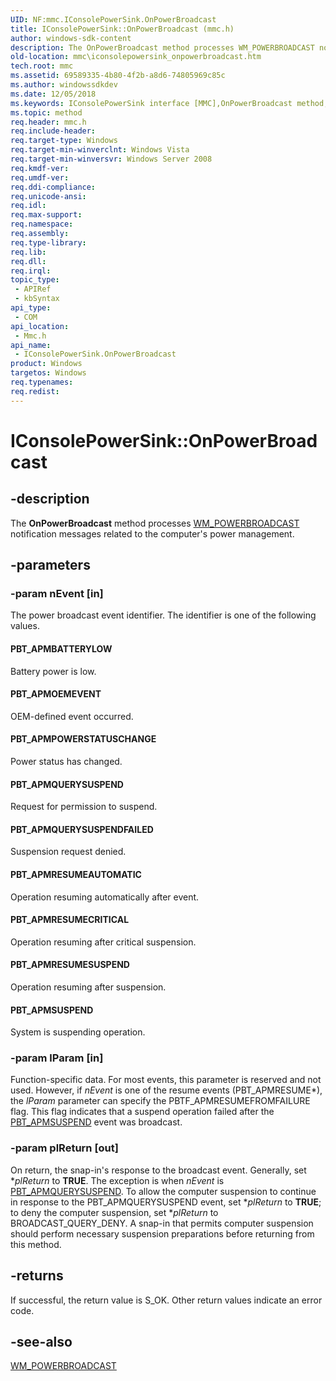 ```yaml
---
UID: NF:mmc.IConsolePowerSink.OnPowerBroadcast
title: IConsolePowerSink::OnPowerBroadcast (mmc.h)
author: windows-sdk-content
description: The OnPowerBroadcast method processes WM_POWERBROADCAST notification messages related to the computer's power management.
old-location: mmc\iconsolepowersink_onpowerbroadcast.htm
tech.root: mmc
ms.assetid: 69589335-4b80-4f2b-a8d6-74805969c85c
ms.author: windowssdkdev
ms.date: 12/05/2018
ms.keywords: IConsolePowerSink interface [MMC],OnPowerBroadcast method, IConsolePowerSink.OnPowerBroadcast, IConsolePowerSink::OnPowerBroadcast, OnPowerBroadcast, OnPowerBroadcast method [MMC], OnPowerBroadcast method [MMC],IConsolePowerSink interface, PBT_APMBATTERYLOW, PBT_APMOEMEVENT, PBT_APMPOWERSTATUSCHANGE, PBT_APMQUERYSUSPEND, PBT_APMQUERYSUSPENDFAILED, PBT_APMRESUMEAUTOMATIC, PBT_APMRESUMECRITICAL, PBT_APMRESUMESUSPEND, PBT_APMSUSPEND, _slate_iconsolepowersink_onpowerbroadcast, mmc.iconsolepowersink_onpowerbroadcast, mmc/IConsolePowerSink::OnPowerBroadcast
ms.topic: method
req.header: mmc.h
req.include-header: 
req.target-type: Windows
req.target-min-winverclnt: Windows Vista
req.target-min-winversvr: Windows Server 2008
req.kmdf-ver: 
req.umdf-ver: 
req.ddi-compliance: 
req.unicode-ansi: 
req.idl: 
req.max-support: 
req.namespace: 
req.assembly: 
req.type-library: 
req.lib: 
req.dll: 
req.irql: 
topic_type:
 - APIRef
 - kbSyntax
api_type:
 - COM
api_location:
 - Mmc.h
api_name:
 - IConsolePowerSink.OnPowerBroadcast
product: Windows
targetos: Windows
req.typenames: 
req.redist: 
---
```


# IConsolePowerSink::OnPowerBroadcast


## -description


The 
<b>OnPowerBroadcast</b> method processes 
<a href="https://msdn.microsoft.com/46452909-ac0e-4c06-8542-0b94d00e6556">WM_POWERBROADCAST</a> notification messages related to the computer's power management.


## -parameters




### -param nEvent [in]

The power broadcast event identifier. The identifier is one of the following values.



#### PBT_APMBATTERYLOW

Battery power is low.



#### PBT_APMOEMEVENT

OEM-defined event occurred.



#### PBT_APMPOWERSTATUSCHANGE

Power status has changed.



#### PBT_APMQUERYSUSPEND

Request for permission to suspend.



#### PBT_APMQUERYSUSPENDFAILED

Suspension request denied.



#### PBT_APMRESUMEAUTOMATIC

Operation resuming automatically after event.



#### PBT_APMRESUMECRITICAL

Operation resuming after critical suspension.



#### PBT_APMRESUMESUSPEND

Operation resuming after suspension.



#### PBT_APMSUSPEND

System is suspending operation.


### -param lParam [in]

Function-specific data. For most events, this parameter is reserved and not used. However, if <i>nEvent</i> is one of the resume events (PBT_APMRESUME*), the <i>lParam</i> parameter can specify the PBTF_APMRESUMEFROMFAILURE flag. This flag indicates that a suspend operation failed after the <a href="https://msdn.microsoft.com/61b177a0-4cff-4740-bed8-a46c06c43be8">PBT_APMSUSPEND</a> event was broadcast.


### -param plReturn [out]

On return, the snap-in's response to the broadcast event. Generally, set *<i>plReturn</i> to <b>TRUE</b>. The exception is when <i>nEvent</i> is 
<a href="https://msdn.microsoft.com/83cb0fdc-437e-4d03-87f0-6a416281c0d5">PBT_APMQUERYSUSPEND</a>. To allow the computer suspension to continue in response to the PBT_APMQUERYSUSPEND event, set *<i>plReturn</i> to <b>TRUE</b>; to deny the computer suspension, set *<i>plReturn</i> to BROADCAST_QUERY_DENY. A snap-in that permits computer suspension should perform necessary suspension preparations before returning from this method.


## -returns



If successful, the return value is S_OK. Other return values indicate an error code.




## -see-also




<a href="https://msdn.microsoft.com/46452909-ac0e-4c06-8542-0b94d00e6556">WM_POWERBROADCAST</a>
 

 

